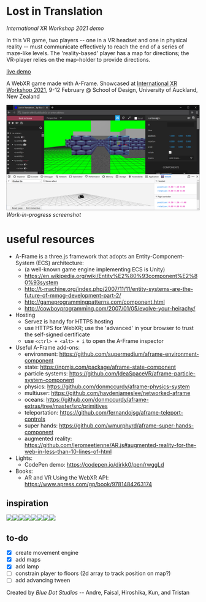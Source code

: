 # Lost in Translation

*International XR Workshop 2021 demo*

In this VR game, two players -- one in a VR headset and one in physical reality -- must communicate effectively to reach the end of a series of maze-like levels. The 'reality-based' player has a map for directions; the VR-player relies on the map-holder to provide directions.

[live demo](https://lit.cmp.ac.nz/)

A WebXR game made with A-Frame. Showcased at [International XR Workshop 2021](https://sites.google.com/view/xrworkshop/home), 9-12 February @ School of Design, University of Auckland, New Zealand

![](screenshot.png)  
*Work-in-progress screenshot*

# useful resources

* A-Frame is a three.js framework that adopts an Entity-Component-System (ECS) architecture:
  * (a well-known game engine implementing ECS is Unity)
  * https://en.wikipedia.org/wiki/Entity%E2%80%93component%E2%80%93system
  * http://t-machine.org/index.php/2007/11/11/entity-systems-are-the-future-of-mmog-development-part-2/
  * http://gameprogrammingpatterns.com/component.html
  * http://cowboyprogramming.com/2007/01/05/evolve-your-heirachy/
* Hosting
  * Servez is handy for HTTPS hosting
  * use HTTPS for WebXR; use the 'advanced' in your browser to trust the self-signed certificate
  * use `<ctrl> + <alt> + i` to open the A-Frame inspector
* Useful A-Frame add-ons:
  * environment: https://github.com/supermedium/aframe-environment-component
  * state: https://npmjs.com/package/aframe-state-component
  * particle systems: https://github.com/IdeaSpaceVR/aframe-particle-system-component
  * physics: https://github.com/donmccurdy/aframe-physics-system
  * multiuser: https://github.com/haydenjameslee/networked-aframe
  * oceans: https://github.com/donmccurdy/aframe-extras/tree/master/src/primitives
  * teleportation: https://github.com/fernandojsg/aframe-teleport-controls
  * super hands: https://github.com/wmurphyrd/aframe-super-hands-component
  * augmented reality: https://github.com/jeromeetienne/AR.js#augmented-reality-for-the-web-in-less-than-10-lines-of-html
* Lights:
  * CodePen demo: https://codepen.io/dirkk0/pen/rwggLd
* Books:
  * AR and VR Using the WebXR API: https://www.apress.com/gp/book/9781484263174

## inspiration
<img src="https://live.staticflickr.com/65535/49014810766_93b91a2ff3_o.jpg" height="100" 
/><img src="https://technofaq.org/wp-content/uploads/2018/11/world-of-mazes.jpg" height="100"
/><img src="https://i1.wp.com/waytoomany.games/wp-content/uploads/2019/12/Last-Labyrinth_20191127145549.jpg" height="100"
/><img src="https://www.bestoldgames.net/img/ss/eye-of-the-beholder/eye-of-the-beholder-ss4.gif" height="100"
/><img src="https://specials-images.forbesimg.com/imageserve/5deb581de961e100078f5fb3/960x0.jpg" height="100"
/><img src="https://i.imgur.com/5UUKk10.png" height="100"
/><img src="https://gaminghistory101.files.wordpress.com/2014/09/wolf_2.jpg" height="100"
/><img src="https://images.springer.com/sgw/books/medium/9781484263174.jpg" height="100"
/>

## to-do

- [x] create movement engine
- [x] add maps
- [x] add lamp
- [ ] constrain player to floors (2d array to track position on map?)
- [ ] add advancing tween

Created by *Blue Dot Studios* -- Andre, Faisal, Hiroshika, Kun, and Tristan

